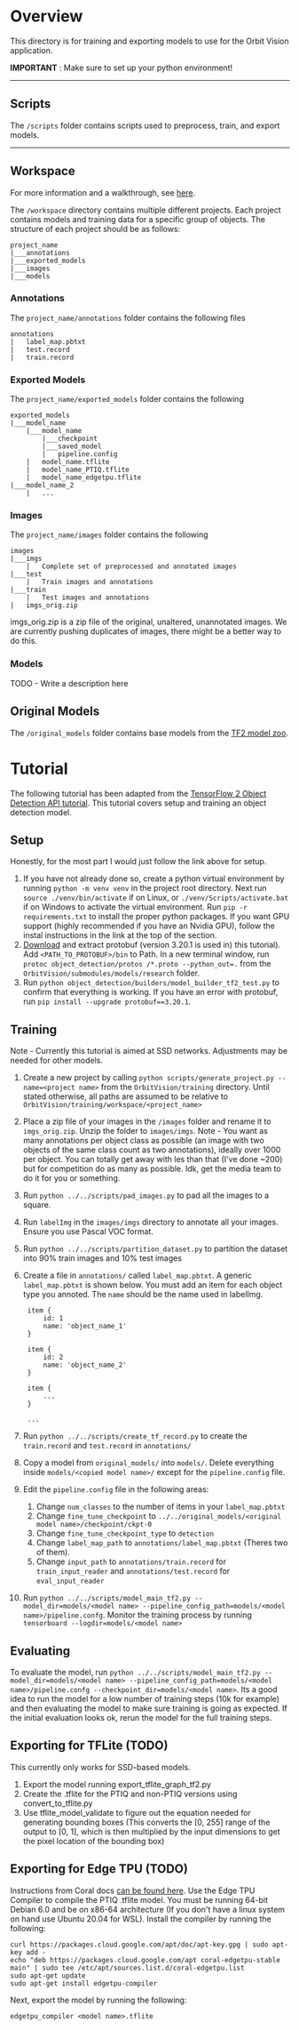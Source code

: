 # Overview

This directory is for training and exporting models to use for the Orbit Vision application.  

**IMPORTANT** : Make sure to set up your python environment!

---

## Scripts

The `/scripts` folder contains scripts used to preprocess, train, and export models.

---

## Workspace

For more information and a walkthrough, see [here](https://tensorflow-object-detection-api-tutorial.readthedocs.io/en/latest/training.html).

The `/workspace` directory contains multiple different projects. Each project contains models and training data for a 
specific group of objects. The structure of each project should be as follows:

```
project_name
|___annotations
|___exported_models
|___images
|___models
```

### Annotations

The `project_name/annotations` folder contains the following files

```
annotations
|   label_map.pbtxt
|   test.record
|   train.record
```


### Exported Models

The `project_name/exported_models` folder contains the following

```
exported_models
|___model_name
    |___model_name
        |___checkpoint
        |___saved_model
        |   pipeline.config
    |   model_name.tflite
    |   model_name_PTIQ.tflite
    |   model_name_edgetpu.tflite
|___model_name_2
    |   ...
```

### Images

The `project_name/images` folder contains the following

```
images
|___imgs
    |   Complete set of preprocessed and annotated images
|___test
    |   Train images and annotations
|___train
    |   Test images and annotations
|   imgs_orig.zip
```

imgs_orig.zip is a zip file of the original, unaltered, unannotated images. We are currently pushing duplicates of 
images, there might be a better way to do this.

### Models

TODO - Write a description here


## Original Models

The `/original_models` folder contains base models from the 
[TF2 model zoo](https://github.com/tensorflow/models/blob/master/research/object_detection/g3doc/tf2_detection_zoo.md).


# Tutorial

The following tutorial has been adapted from the
[TensorFlow 2 Object Detection API tutorial](https://tensorflow-object-detection-api-tutorial.readthedocs.io/en/latest/index.html).
This tutorial covers setup and training an object detection model.

## Setup

Honestly, for the most part I would just follow the link above for setup.

1) If you have not already done so, create a python virtual environment by running `python -m venv venv` in the project
root directory. Next run `source ./venv/bin/activate` if on Linux, or `./venv/Scripts/activate.bat` if on Windows to 
activate the virtual environment. Run `pip -r requirements.txt` to install the proper python packages. If you want GPU
support (highly recommended if you have an Nvidia GPU), follow the instal instructions in the link at the top of the
section.
2) [Download](https://github.com/protocolbuffers/protobuf/releases) and extract protobuf (version 3.20.1 is used in)
this tutorial). Add `<PATH_TO_PROTOBUF>/bin` to Path. In a new terminal window, run `protoc object_detection/protos
/*.proto --python_out=.` from the `OrbitVision/submodules/models/research` folder.
3) Run `python object_detection/builders/model_builder_tf2_test.py` to confirm that everything is working. If you have
an error with protobuf, run `pip install --upgrade protobuf==3.20.1`.

## Training
Note - Currently this tutorial is aimed at SSD networks. Adjustments may be needed for other models.

1) Create a new project by calling `python scripts/generate_project.py --name=<project name>` from the 
`OrbitVision/training` directory. Until stated otherwise, all paths are assumed to be relative to 
`OrbitVision/training/workspace/<project_name>`
2) Place a zip file of your images in the `/images` folder and rename it to `imgs_orig.zip`. Unzip the folder to 
`images/imgs`. Note - You want as many annotations per object class as possible (an image with two objects of the same
class count as two annotations), ideally over 1000 per object. You can totally get away with les than that (I've done 
~200) but for competition do as many as possible. Idk, get the media team to do it for you or something.
3) Run `python ../../scripts/pad_images.py` to pad all the images to a square.
4) Run `labelImg` in the `images/imgs` directory to annotate all your images. Ensure you use Pascal VOC format.
5) Run `python ../../scripts/partition_dataset.py` to partition the dataset into 90% train images and 10% test images
6) Create a file in `annotations/` called `label_map.pbtxt`. A generic `label_map.pbtxt` is shown below. You must add
an item for each object type you annoted. The `name` should be the name used in labelImg.  

        item {
            id: 1
            name: 'object_name_1'
        }
        
        item {
            id: 2
            name: 'object_name_2'
        }
        
        item {
            ...
        }
        
        ...
        
7) Run `python ../../scripts/create_tf_record.py` to create the `train.record` and `test.record` in `annotations/`
8) Copy a model from `original_models/` into `models/`. Delete everything inside `models/<copied model name>/` except for
the `pipeline.config` file.
9) Edit the `pipeline.config` file in the following areas:
    1) Change `num_classes` to the number of items in your `label_map.pbtxt`
    2) Change `fine_tune_checkpoint` to `../../original_models/<original model name>/checkpoint/ckpt-0`
    3) Change `fine_tune_checkpoint_type` to `detection`
    4) Change `label_map_path` to `annotations/label_map.pbtxt` (Theres two of them).
    5) Change `input_path` to `annotations/train.record` for `train_input_reader` and `annotations/test.record` for
    `eval_input_reader`
10) Run `python ../../scripts/model_main_tf2.py --model_dir=models/<model name> --pipeline_config_path=models/<model name>/pipeline.confg`.
Monitor the training process by running `tensorboard --logdir=models/<model name>`

## Evaluating

To evaluate the model, run `python ../../scripts/model_main_tf2.py --model_dir=models/<model name> --pipeline_config_path=models/<model name>/pipeline.confg
--checkpoint_dir=models/<model name>`. Its a good idea to run the model for a low number of training steps (10k for example)
and then evaluating the model to make sure training is going as expected. If the initial evaluation looks ok, rerun the model
for the full training steps.

## Exporting for TFLite (TODO)

This currently only works for SSD-based models. 

1) Export the model running export_tflite_graph_tf2.py
2) Create the .tflite for the PTIQ and non-PTIQ versions using convert_to_tflite.py
3) Use tflite_model_validate to figure out the equation needed for generating bounding boxes (This converts the [0, 255]
range of the output to [0, 1], which is then multiplied by the input dimensions to get the pixel location
of the bounding box)

## Exporting for Edge TPU (TODO)

Instructions from Coral docs [can be found here](https://coral.ai/docs/edgetpu/compiler/). Use the Edge TPU Compiler to compile the PTIQ .tflite model. You must be running 64-bit Debian 6.0 and be on x86-64
architecture (If you don't have a linux system on hand use Ubuntu 20.04 for WSL).  Install the compiler by running the 
following:

```shell script
curl https://packages.cloud.google.com/apt/doc/apt-key.gpg | sudo apt-key add -
echo "deb https://packages.cloud.google.com/apt coral-edgetpu-stable main" | sudo tee /etc/apt/sources.list.d/coral-edgetpu.list
sudo apt-get update
sudo apt-get install edgetpu-compiler
``` 

Next, export the model by running the following:

```shell script
edgetpu_compiler <model name>.tflite
```